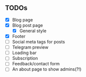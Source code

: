 ## TODOs

- [x] Blog page
- [x] Blog post page
  - [x] General style
- [x] Footer
- [ ] Social meta tags for posts
- [ ] Telegram preview
- [ ] Loading bar
- [ ] Subscription
- [ ] Feedback/contact form
- [ ] An about page to show admins(?!)
